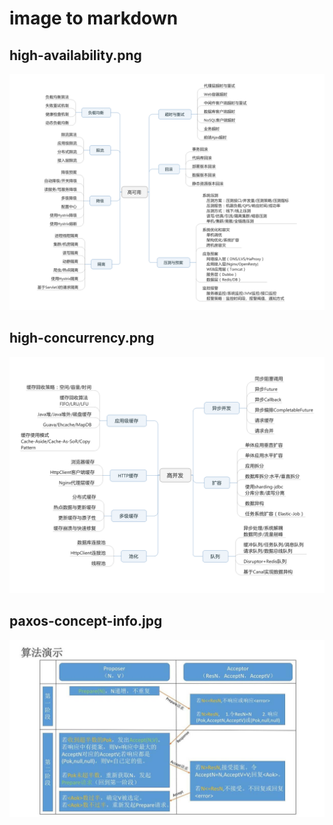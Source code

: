 
# image to markdown

## high-availability.png

![high-availability.png](./img/high-availability.png "high-availability.png") 

## high-concurrency.png

![high-concurrency.png](./img/high-concurrency.png "high-concurrency.png") 

## paxos-concept-info.jpg

![paxos-concept-info.jpg](./img/paxos-concept-info.jpg "paxos-concept-info.jpg") 

